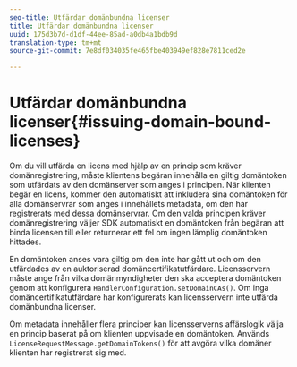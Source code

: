 ```yaml
---
seo-title: Utfärdar domänbundna licenser
title: Utfärdar domänbundna licenser
uuid: 175d3b7d-d1df-44ee-85ad-a0db4a1bdb9d
translation-type: tm+mt
source-git-commit: 7e8df034035fe465fbe403949ef828e7811ced2e

---
```



# Utfärdar domänbundna licenser{#issuing-domain-bound-licenses}

Om du vill utfärda en licens med hjälp av en princip som kräver domänregistrering, måste klientens begäran innehålla en giltig domäntoken som utfärdats av den domänserver som anges i principen. När klienten begär en licens, kommer den automatiskt att inkludera sina domäntoken för alla domänservrar som anges i innehållets metadata, om den har registrerats med dessa domänservrar. Om den valda principen kräver domänregistrering väljer SDK automatiskt en domäntoken från begäran att binda licensen till eller returnerar ett fel om ingen lämplig domäntoken hittades.

En domäntoken anses vara giltig om den inte har gått ut och om den utfärdades av en auktoriserad domäncertifikatutfärdare. Licensservern måste ange från vilka domänmyndigheter den ska acceptera domäntoken genom att konfigurera `HandlerConfiguration.setDomainCAs()`. Om inga domäncertifikatutfärdare har konfigurerats kan licensservern inte utfärda domänbundna licenser.

Om metadata innehåller flera principer kan licensserverns affärslogik välja en princip baserat på om klienten uppvisade en domäntoken. Används `LicenseRequestMessage.getDomainTokens()` för att avgöra vilka domäner klienten har registrerat sig med.
